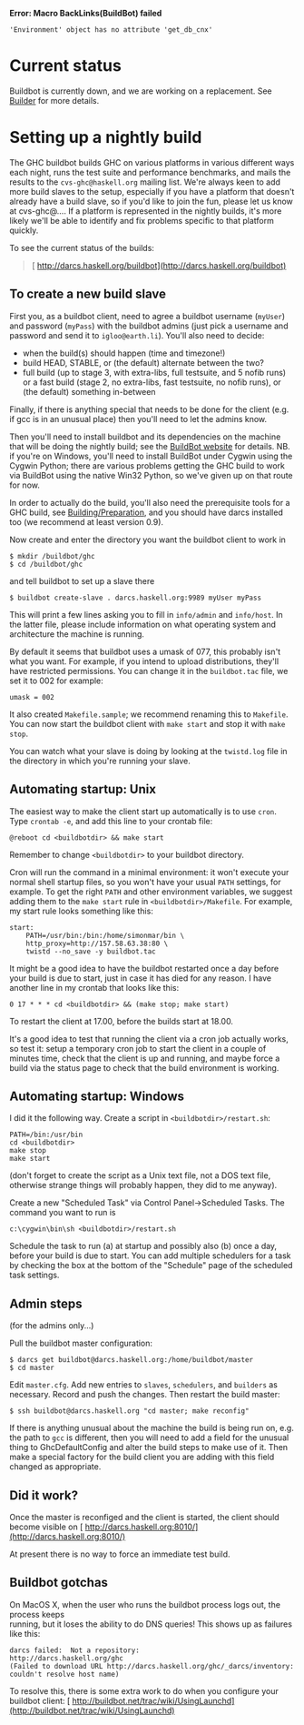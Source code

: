 
**Error: Macro BackLinks(BuildBot) failed**

```
'Environment' object has no attribute 'get_db_cnx'
```



# Current status



Buildbot is currently down, and we are working on a replacement.  See [Builder](builder) for more details.


# Setting up a nightly build



The GHC buildbot builds GHC on various platforms in various different ways each night, runs the test suite and performance benchmarks, and mails the results to the `cvs-ghc@haskell.org` mailing list.  We're always keen to add more build slaves to the setup, especially if you have a platform that doesn't already have a build slave, so if you'd like to join the fun, please let us know at cvs-ghc@….  If a platform is represented in the nightly builds, it's more likely we'll be able to identify and fix problems specific to that platform quickly.
        
To see the current status of the builds:


>
>
> [ http://darcs.haskell.org/buildbot](http://darcs.haskell.org/buildbot)
>
>

## To create a new build slave



First you, as a buildbot client, need to agree a buildbot username (`myUser`) and password (`myPass`) with the buildbot admins (just pick a username and password and send it to `igloo@earth.li`).  You'll also need to decide:


- when the build(s) should happen (time and timezone!)
- build HEAD, STABLE, or (the default) alternate between the two?
- full build (up to stage 3, with extra-libs, full testsuite, and 5 nofib runs) or a fast build (stage 2, no extra-libs, fast testsuite, no nofib runs), or (the default) something in-between


Finally, if there is anything special that needs to be done for the client (e.g. if gcc is in an unusual place) then you'll need to let the admins know.



Then you'll need to install buildbot and its dependencies on the machine that will be doing the nightly build; see the [
BuildBot website](http://buildbot.net/) for details.  NB. if you're on Windows, you'll need to install BuildBot under Cygwin using the Cygwin Python; there are various problems getting the GHC build to work via BuildBot using the native Win32 Python, so we've given up on that route for now.



In order to actually do the build, you'll also need the prerequisite tools for a GHC build, see [Building/Preparation](building/preparation), and you should have darcs installed too (we recommend at least version 0.9).



Now create and enter the directory you want the buildbot client to work in


```wiki
$ mkdir /buildbot/ghc
$ cd /buildbot/ghc
```


and tell buildbot to set up a slave there


```wiki
$ buildbot create-slave . darcs.haskell.org:9989 myUser myPass
```


This will print a few lines asking you to fill in `info/admin` and `info/host`. In the latter file, please include information on what operating system and architecture the machine is running.



By default it seems that buildbot uses a umask of 077, this probably isn't what you want.  For example, if you intend to upload distributions, they'll have restricted permissions.  You can change it in the `buildbot.tac` file, we set it to 002 for example:


```wiki
umask = 002
```


It also created `Makefile.sample`; we recommend renaming this to `Makefile`. You can now start the buildbot client with `make start` and stop it with `make stop`.



You can watch what your slave is doing by looking at the `twistd.log` file in the directory in which you're running your slave.


## Automating startup: Unix



The easiest way to make the client start up automatically is to use `cron`.  Type `crontab -e`, and add this line to your crontab file:


```wiki
@reboot cd <buildbotdir> && make start
```


Remember to change `<buildbotdir>` to your buildbot directory.



Cron will run the command in a minimal environment: it won't execute your normal shell startup files, so you won't have your usual `PATH` settings, for example.  To get the right `PATH` and other environment variables, we suggest adding them to the `make start` rule in `<buildbotdir>/Makefile`.  For example, my start rule looks something like this:


```wiki
start:
	PATH=/usr/bin:/bin:/home/simonmar/bin \
	http_proxy=http://157.58.63.38:80 \
	twistd --no_save -y buildbot.tac
```


It might be a good idea to have the buildbot restarted once a day before your build is due to start, just in case it has died for any reason.  I have another line in my crontab that looks like this:


```wiki
0 17 * * * cd <buildbotdir> && (make stop; make start)
```


To restart the client at 17.00, before the builds start at 18.00.



It's a good idea to test that running the client via a cron job actually works, so test it: setup a temporary cron job to start the client in a couple of minutes time, check that the client is up and running, and maybe force a build via the status page to check that the build environment is working.


## Automating startup: Windows



I did it the following way.  Create a script in `<buildbotdir>/restart.sh`:


```wiki
PATH=/bin:/usr/bin
cd <buildbotdir>
make stop
make start
```


(don't forget to create the script as a Unix text file, not a DOS text file, otherwise strange things will probably happen, they did to me anyway).



Create a new "Scheduled Task" via Control Panel-\>Scheduled Tasks.  The command you want to run is


```wiki
c:\cygwin\bin\sh <buildbotdir>/restart.sh
```


Schedule the task to run (a) at startup and possibly also (b) once a day, before your build is due to start.  You can add multiple schedulers for a task by checking the box at the bottom of the "Schedule" page of the scheduled task settings.


## Admin steps



(for the admins only...)



Pull the buildbot master configuration:


```wiki
$ darcs get buildbot@darcs.haskell.org:/home/buildbot/master
$ cd master
```


Edit `master.cfg`.  Add new entries to `slaves`, `schedulers`, and `builders` as necessary.  Record and push the changes.  Then restart the build master:


```wiki
$ ssh buildbot@darcs.haskell.org "cd master; make reconfig"
```


If there is anything unusual about the machine the build is being run on, e.g. the path to `gcc` is different, then you will need to add a field for the unusual thing to GhcDefaultConfig and alter the build steps to make use of it. Then make a special factory for the build client you are adding with this field changed as appropriate.


## Did it work?



Once the master is reconfiged and the client is started, the client should become visible on
[ http://darcs.haskell.org:8010/](http://darcs.haskell.org:8010/)



At present there is no way to force an immediate test build.


## Buildbot gotchas



On MacOS X, when the user who runs the buildbot process logs out, the process keeps  
running, but it loses the ability to do DNS queries!  This shows up as failures like this:


```wiki
darcs failed:  Not a repository:  
http://darcs.haskell.org/ghc
(Failed to download URL http://darcs.haskell.org/ghc/_darcs/inventory: couldn't resolve host name)
```


To resolve this, there is some extra work to do when you configure your buildbot client: [
http://buildbot.net/trac/wiki/UsingLaunchd](http://buildbot.net/trac/wiki/UsingLaunchd)


